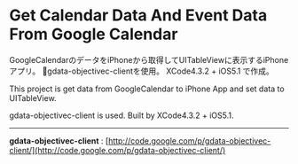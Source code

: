 Get Calendar Data And Event Data From Google Calendar
====================================

GoogleCalendarのデータをiPhoneから取得してUITableViewに表示するiPhoneアプリ。 
gdata-objectivec-clientを使用。
XCode4.3.2 + iOS5.1 で作成。

This project is get data from GoogleCalendar to iPhone App and set data to UITableView.

gdata-objectivec-client is used.
Built by XCode4.3.2 + iOS5.1.

---------
**gdata-objectivec-client** : [http://code.google.com/p/gdata-objectivec-client/](http://code.google.com/p/gdata-objectivec-client/)  


